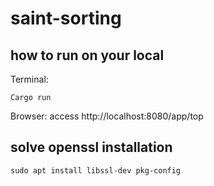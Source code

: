 # saint-sorting

## how to run on your local

Terminal:
```
Cargo run
```

Browser:
access http://localhost:8080/app/top

## solve openssl installation
`sudo apt install libssl-dev pkg-config`
